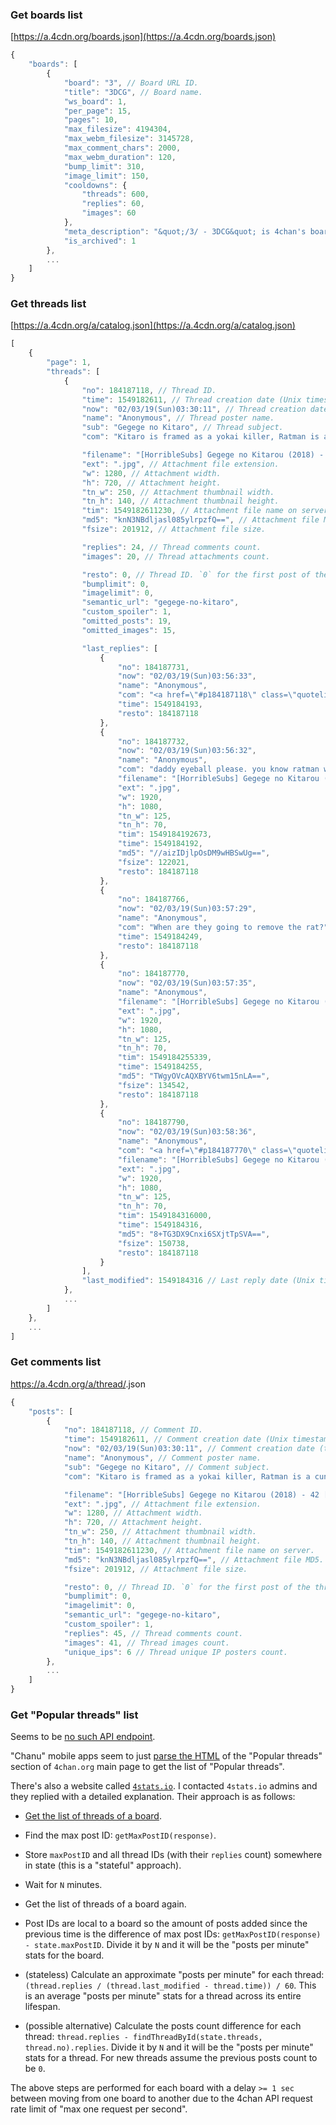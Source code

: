 ### Get boards list

[https://a.4cdn.org/boards.json](https://a.4cdn.org/boards.json)

```js
{
	"boards": [
		{
			"board": "3", // Board URL ID.
			"title": "3DCG", // Board name.
			"ws_board": 1,
			"per_page": 15,
			"pages": 10,
			"max_filesize": 4194304,
			"max_webm_filesize": 3145728,
			"max_comment_chars": 2000,
			"max_webm_duration": 120,
			"bump_limit": 310,
			"image_limit": 150,
			"cooldowns": {
				"threads": 600,
				"replies": 60,
				"images": 60
			},
			"meta_description": "&quot;/3/ - 3DCG&quot; is 4chan's board for 3D modeling and imagery.", // Board description.
			"is_archived": 1
		},
		...
	]
}
```

### Get threads list

[https://a.4cdn.org/a/catalog.json](https://a.4cdn.org/a/catalog.json)

```js
[
	{
		"page": 1,
		"threads": [
			{
				"no": 184187118, // Thread ID.
				"time": 1549182611, // Thread creation date (Unix timestamp).
				"now": "02/03/19(Sun)03:30:11", // Thread creation date (text).
				"name": "Anonymous", // Thread poster name.
				"sub": "Gegege no Kitaro", // Thread subject.
				"com": "Kitaro is framed as a yokai killer, Ratman is a cunt and McNanashi stops by.", // Thread message HTML.

				"filename": "[HorribleSubs] Gegege no Kitarou (2018) - 42 [720p].mkv_snapshot_03.42_[2019.02.03_10.26.49]", // Attachment file name.
				"ext": ".jpg", // Attachment file extension.
				"w": 1280, // Attachment width.
				"h": 720, // Attachment height.
				"tn_w": 250, // Attachment thumbnail width.
				"tn_h": 140, // Attachment thumbnail height.
				"tim": 1549182611230, // Attachment file name on server.
				"md5": "knN3NBdljasl085ylrpzfQ==", // Attachment file MD5.
				"fsize": 201912, // Attachment file size.

				"replies": 24, // Thread comments count.
				"images": 20, // Thread attachments count.

				"resto": 0, // Thread ID. `0` for the first post of the thread.
				"bumplimit": 0,
				"imagelimit": 0,
				"semantic_url": "gegege-no-kitaro",
				"custom_spoiler": 1,
				"omitted_posts": 19,
				"omitted_images": 15,

				"last_replies": [
					{
						"no": 184187731,
						"now": "02/03/19(Sun)03:56:33",
						"name": "Anonymous",
						"com": "<a href=\"#p184187118\" class=\"quotelink\">&gt;&gt;184187118</a><br>(((Ratman)))",
						"time": 1549184193,
						"resto": 184187118
					},
					{
						"no": 184187732,
						"now": "02/03/19(Sun)03:56:32",
						"name": "Anonymous",
						"com": "daddy eyeball please. you know ratman will fuck you over.",
						"filename": "[HorribleSubs] Gegege no Kitarou (2018) - 42 [1080p].mkv_snapshot_11.33_[2019.02.03_08.52.25]",
						"ext": ".jpg",
						"w": 1920,
						"h": 1080,
						"tn_w": 125,
						"tn_h": 70,
						"tim": 1549184192673,
						"time": 1549184192,
						"md5": "//aizIDjlpOsDM9wHBSwUg==",
						"fsize": 122021,
						"resto": 184187118
					},
					{
						"no": 184187766,
						"now": "02/03/19(Sun)03:57:29",
						"name": "Anonymous",
						"com": "When are they going to remove the rat?",
						"time": 1549184249,
						"resto": 184187118
					},
					{
						"no": 184187770,
						"now": "02/03/19(Sun)03:57:35",
						"name": "Anonymous",
						"filename": "[HorribleSubs] Gegege no Kitarou (2018) - 42 [1080p].mkv_snapshot_12.02_[2019.02.03_08.53.09]",
						"ext": ".jpg",
						"w": 1920,
						"h": 1080,
						"tn_w": 125,
						"tn_h": 70,
						"tim": 1549184255339,
						"time": 1549184255,
						"md5": "TWgyOVcAQXBYV6twm15nLA==",
						"fsize": 134542,
						"resto": 184187118
					},
					{
						"no": 184187790,
						"now": "02/03/19(Sun)03:58:36",
						"name": "Anonymous",
						"com": "<a href=\"#p184187770\" class=\"quotelink\">&gt;&gt;184187770</a>",
						"filename": "[HorribleSubs] Gegege no Kitarou (2018) - 42 [1080p].mkv_snapshot_12.03_[2019.02.03_08.53.00]",
						"ext": ".jpg",
						"w": 1920,
						"h": 1080,
						"tn_w": 125,
						"tn_h": 70,
						"tim": 1549184316000,
						"time": 1549184316,
						"md5": "8+TG3DX9Cnxi6SXjtTpSVA==",
						"fsize": 150738,
						"resto": 184187118
					}
				],
				"last_modified": 1549184316 // Last reply date (Unix time).
			},
			...
		]
	},
	...
]
```


<!--
### Get thread IDs list (and their latest message dates)

[`https://a.4cdn.org/g/threads.json`](https://a.4cdn.org/g/threads.json). The response is:

```js
[
	{
		"page": 1,
		"threads": [
			{
				"no": 51971506,
				"last_modified": 1536364716
			},
			{
				"no": 69694831,
				"last_modified": 1549505043
			},
			// ...
		]
	},
	...
]
```
-->

### Get comments list

https://a.4cdn.org/a/thread/<thread-id>.json

```js
{
	"posts": [
		{
			"no": 184187118, // Comment ID.
			"time": 1549182611, // Comment creation date (Unix timestamp).
			"now": "02/03/19(Sun)03:30:11", // Comment creation date (text).
			"name": "Anonymous", // Comment poster name.
			"sub": "Gegege no Kitaro", // Comment subject.
			"com": "Kitaro is framed as a yokai killer, Ratman is a cunt and McNanashi stops by.", // Comment message HTML.

			"filename": "[HorribleSubs] Gegege no Kitarou (2018) - 42 [720p].mkv_snapshot_03.42_[2019.02.03_10.26.49]", // Attachment file name.
			"ext": ".jpg", // Attachment file extension.
			"w": 1280, // Attachment width.
			"h": 720, // Attachment height.
			"tn_w": 250, // Attachment thumbnail width.
			"tn_h": 140, // Attachment thumbnail height.
			"tim": 1549182611230, // Attachment file name on server.
			"md5": "knN3NBdljasl085ylrpzfQ==", // Attachment file MD5.
			"fsize": 201912, // Attachment file size.

			"resto": 0, // Thread ID. `0` for the first post of the thread.
			"bumplimit": 0,
			"imagelimit": 0,
			"semantic_url": "gegege-no-kitaro",
			"custom_spoiler": 1,
			"replies": 45, // Thread comments count.
			"images": 41, // Thread images count.
			"unique_ips": 6 // Thread unique IP posters count.
		},
		...
	]
}
```

### Get "Popular threads" list

Seems to be [no such API endpoint](https://github.com/4chan/4chan-API/issues/64).

"Chanu" mobile apps seem to just [parse the HTML](https://github.com/grzegorznittner/chanu/blob/8a65b87847ff1aea0366cf3c1e03d70edb94e36c/app/src/main/java/com/chanapps/four/service/FetchPopularThreadsService.java#L277-L286) of the "Popular threads" section of `4chan.org` main page to get the list of "Popular threads".

There's also a website called [`4stats.io`](4stats.io). I contacted `4stats.io` admins and they replied with a detailed explanation. Their approach is as follows:

* [Get the list of threads of a board](#get-threads-list).

* Find the max post ID: `getMaxPostID(response)`.

* Store `maxPostID` and all thread IDs (with their `replies` count) somewhere in state (this is a "stateful" approach).

* Wait for `N` minutes.

* Get the list of threads of a board again.

* Post IDs are local to a board so the amount of posts added since the previous time is the difference of max post IDs: `getMaxPostID(response) - state.maxPostID`. Divide it by `N` and it will be the "posts per minute" stats for the board.

* (stateless) Calculate an approximate "posts per minute" for each thread: `(thread.replies / (thread.last_modified - thread.time)) / 60`. This is an average "posts per minute" stats for a thread across its entire lifespan.

* (possible alternative) Calculate the posts count difference for each thread: `thread.replies - findThreadById(state.threads, thread.no).replies`. Divide it by `N` and it will be the "posts per minute" stats for a thread. For new threads assume the previous posts count to be `0`.

The above steps are performed for each board with a delay `>= 1 sec` between moving from one board to another due to the 4chan API request rate limit of "max one request per second".